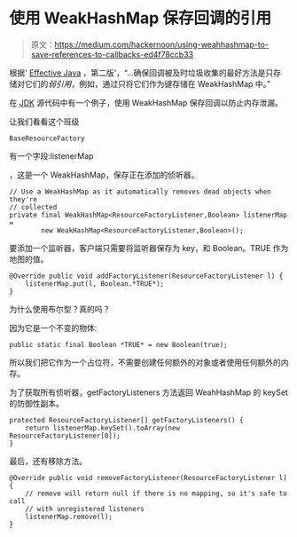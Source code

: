# 使用 WeakHashMap 保存回调的引用

> 原文：<https://medium.com/hackernoon/using-weahhashmap-to-save-references-to-callbacks-ed4f78ccb33>

根据' [Effective Java](https://hackernoon.com/tagged/effective-java) ，第二版'，“…确保回调被及时垃圾收集的最好方法是只存储对它们的*弱引用*，例如，通过只将它们作为键存储在 WeakHashMap 中。”

在 [JDK](https://hackernoon.com/tagged/jdk) 源代码中有一个例子，使用 WeakHashMap 保存回调以防止内存泄漏。

让我们看看这个班级

```
BaseResourceFactory
```

有一个字段:listenerMap

，这是一个 WeakHashMap，保存正在添加的侦听器。

```
// Use a WeakHashMap as it automatically removes dead objects when they're
// collected
private final WeakHashMap<ResourceFactoryListener,Boolean> listenerMap =
        new WeakHashMap<ResourceFactoryListener,Boolean>();
```

要添加一个监听器，客户端只需要将监听器保存为 key，和 Boolean。TRUE 作为地图的值。

```
@Override public void addFactoryListener(ResourceFactoryListener l) {
    listenerMap.put(l, Boolean.*TRUE*);
}
```

为什么使用布尔型？真的吗？

因为它是一个不变的物体:

```
public static final Boolean *TRUE* = new Boolean(true);
```

所以我们把它作为一个占位符，不需要创建任何额外的对象或者使用任何额外的内存。

为了获取所有侦听器，getFactoryListeners 方法返回 WeahHashMap 的 keySet 的防御性副本。

```
protected ResourceFactoryListener[] getFactoryListeners() {
    return listenerMap.keySet().toArray(new ResourceFactoryListener[0]);
}
```

最后，还有移除方法。

```
@Override public void removeFactoryListener(ResourceFactoryListener l) {
    // remove will return null if there is no mapping, so it's safe to call
    // with unregistered listeners
    listenerMap.remove(l);
}
```